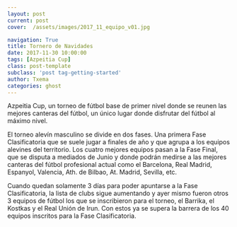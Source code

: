 ```yaml
---
layout: post
current: post
cover:  /assets/images/2017_11_equipo_v01.jpg

navigation: True
title: Tornero de Navidades
date: 2017-11-30 10:00:00
tags: [Azpeitia Cup]
class: post-template
subclass: 'post tag-getting-started'
author: Txema
categories: ghost
---
```


Azpeitia Cup, un torneo de fútbol base de primer nivel donde se reunen las mejores canteras del fútbol, un único lugar donde disfrutar del fútbol al máximo nivel.

El torneo alevín masculino se divide en dos fases. Una primera Fase Clasificatoria que se suele jugar a finales de año y que agrupa a los equipos alevines del territorio. Los cuatro mejores equipos pasan a la Fase Final, que se disputa a mediados de Junio y donde podrán medirse a las mejores canteras del fútbol profesional actual como el Barcelona, Real Madrid, Espanyol, Valencia, Ath. de Bilbao, At. Madrid, Sevilla, etc.


Cuando quedan solamente 3 días para poder apuntarse a la Fase Clasificatoria, la lista de clubs sigue aumentando y ayer mismo fueron otros 3 equipos de fútbol los que se inscribieron para el torneo, el Barrika, el Kostkas y el Real Unión de Irun. Con estos ya se supera la barrera de los 40 equipos inscritos para la Fase Clasificatoria.

